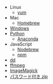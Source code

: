 - Linux
  - [yum](yum.md)
- Mac
  - [Homebrew](homebrew.md)
- [Windows](windows.md)
- [Python](python.md)
  - [Anaconda](anaconda.md)
- JavaScript
  - [Nodebrew](nodebrew.md)
  - [npm](npm.md)
- [dd](dd.md)
- [ffmpeg](ffmpeg.md)
- [ImageMagick](imagemagick.md)
- [パスワード付き zip](password_zip.md)

